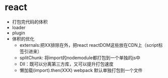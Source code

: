 # react 


- 打包完代码的体积
- loader
- plugin
- 体积的优化
    - externals:把XX排除在外，把react reactDOM这些放在CDN上（script标签引进来）
    - splitChunk: 将import的nodemodule都打包到一个单独的js中
    - Dll：既可以分离第三方库，又可以提升打包速度
    - 懒加载(import).then(XXX) webpack 默认单独打包到一个文件